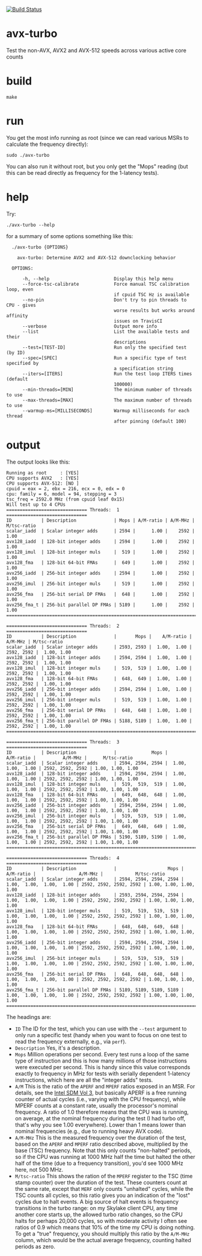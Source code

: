 [![Build Status](https://travis-ci.org/travisdowns/avx-turbo.svg?branch=master)](https://travis-ci.org/travisdowns/avx-turbo)

# avx-turbo

Test the non-AVX, AVX2 and AVX-512 speeds across various active core counts

# build

    make
    
# run

You get the most info running as root (since we can read various MSRs to calculate the frequency directly):

    sudo ./avx-turbo

You can also run it without root, but you only get the "Mops" reading (but this can be read directly as frequency
for the 1-latency tests). 

# help

Try:

    ./avx-turbo --help
    
for a summary of some options something like this:

```
  ./avx-turbo {OPTIONS}

    avx-turbo: Determine AVX2 and AVX-512 downclocking behavior

  OPTIONS:

      -h, --help                        Display this help menu
      --force-tsc-calibrate             Force manual TSC calibration loop, even
                                        if cpuid TSC Hz is available
      --no-pin                          Don't try to pin threads to CPU - gives
                                        worse results but works around affinity
                                        issues on TravisCI
      --verbose                         Output more info
      --list                            List the available tests and their
                                        descriptions
      --test=[TEST-ID]                  Run only the specified test (by ID)
      --spec=[SPEC]                     Run a specific type of test specified by
                                        a specification string
      --iters=[ITERS]                   Run the test loop ITERS times (default
                                        100000)
      --min-threads=[MIN]               The minimum number of threads to use
      --max-threads=[MAX]               The maximum number of threads to use
      --warmup-ms=[MILLISECONDS]        Warmup milliseconds for each thread
                                        after pinning (default 100)
```

# output

The output looks like this:

```
Running as root     : [YES]
CPU supports AVX2   : [YES]
CPU supports AVX-512: [NO ]
cpuid = eax = 2, ebx = 216, ecx = 0, edx = 0
cpu: family = 6, model = 94, stepping = 3
tsc_freq = 2592.0 MHz (from cpuid leaf 0x15)
Will test up to 4 CPUs
============================== Threads:  1 ==============================
ID           | Description              | Mops | A/M-ratio | A/M-MHz | M/tsc-ratio
scalar_iadd  | Scalar integer adds      | 2594 |      1.00 |    2592 |        1.00
avx128_iadd  | 128-bit integer adds     | 2594 |      1.00 |    2592 |        1.00
avx128_imul  | 128-bit integer muls     |  519 |      1.00 |    2592 |        1.00
avx128_fma   | 128-bit 64-bit FMAs      |  649 |      1.00 |    2592 |        1.00
avx256_iadd  | 256-bit integer adds     | 2594 |      1.00 |    2592 |        1.00
avx256_imul  | 256-bit integer muls     |  519 |      1.00 |    2592 |        1.00
avx256_fma   | 256-bit serial DP FMAs   |  648 |      1.00 |    2592 |        1.00
avx256_fma_t | 256-bit parallel DP FMAs | 5189 |      1.00 |    2592 |        1.00
=========================================================================

============================== Threads:  2 ==============================
ID           | Description              |       Mops |    A/M-ratio |    A/M-MHz | M/tsc-ratio
scalar_iadd  | Scalar integer adds      | 2593, 2593 |  1.00,  1.00 | 2592, 2592 |  1.00, 1.00
avx128_iadd  | 128-bit integer adds     | 2594, 2594 |  1.00,  1.00 | 2592, 2592 |  1.00, 1.00
avx128_imul  | 128-bit integer muls     |  519,  519 |  1.00,  1.00 | 2592, 2592 |  1.00, 1.00
avx128_fma   | 128-bit 64-bit FMAs      |  648,  649 |  1.00,  1.00 | 2592, 2592 |  1.00, 1.00
avx256_iadd  | 256-bit integer adds     | 2594, 2594 |  1.00,  1.00 | 2592, 2592 |  1.00, 1.00
avx256_imul  | 256-bit integer muls     |  519,  519 |  1.00,  1.00 | 2592, 2592 |  1.00, 1.00
avx256_fma   | 256-bit serial DP FMAs   |  648,  648 |  1.00,  1.00 | 2592, 2592 |  1.00, 1.00
avx256_fma_t | 256-bit parallel DP FMAs | 5188, 5189 |  1.00,  1.00 | 2592, 2592 |  1.00, 1.00
=========================================================================

============================== Threads:  3 ==============================
ID           | Description              |             Mops |           A/M-ratio |          A/M-MHz |      M/tsc-ratio
scalar_iadd  | Scalar integer adds      | 2594, 2594, 2594 |  1.00,  1.00,  1.00 | 2592, 2592, 2592 | 1.00, 1.00, 1.00
avx128_iadd  | 128-bit integer adds     | 2594, 2594, 2594 |  1.00,  1.00,  1.00 | 2592, 2592, 2592 | 1.00, 1.00, 1.00
avx128_imul  | 128-bit integer muls     |  519,  519,  519 |  1.00,  1.00,  1.00 | 2592, 2592, 2592 | 1.00, 1.00, 1.00
avx128_fma   | 128-bit 64-bit FMAs      |  649,  648,  648 |  1.00,  1.00,  1.00 | 2592, 2592, 2592 | 1.00, 1.00, 1.00
avx256_iadd  | 256-bit integer adds     | 2594, 2594, 2594 |  1.00,  1.00,  1.00 | 2592, 2592, 2592 | 1.00, 1.00, 1.00
avx256_imul  | 256-bit integer muls     |  519,  519,  519 |  1.00,  1.00,  1.00 | 2592, 2592, 2592 | 1.00, 1.00, 1.00
avx256_fma   | 256-bit serial DP FMAs   |  649,  648,  649 |  1.00,  1.00,  1.00 | 2592, 2592, 2592 | 1.00, 1.00, 1.00
avx256_fma_t | 256-bit parallel DP FMAs | 5190, 5189, 5190 |  1.00,  1.00,  1.00 | 2592, 2592, 2592 | 1.00, 1.00, 1.00
=========================================================================

============================== Threads:  4 ==============================
ID           | Description              |                   Mops |                  A/M-ratio |                A/M-MHz |            M/tsc-ratio
scalar_iadd  | Scalar integer adds      | 2594, 2594, 2594, 2594 |  1.00,  1.00,  1.00,  1.00 | 2592, 2592, 2592, 2592 | 1.00, 1.00, 1.00, 1.00
avx128_iadd  | 128-bit integer adds     | 2593, 2594, 2594, 2594 |  1.00,  1.00,  1.00,  1.00 | 2592, 2592, 2592, 2592 | 1.00, 1.00, 1.00, 1.00
avx128_imul  | 128-bit integer muls     |  519,  519,  519,  519 |  1.00,  1.00,  1.00,  1.00 | 2592, 2592, 2592, 2592 | 1.00, 1.00, 1.00, 1.00
avx128_fma   | 128-bit 64-bit FMAs      |  648,  648,  649,  648 |  1.00,  1.00,  1.00,  1.00 | 2592, 2592, 2592, 2592 | 1.00, 1.00, 1.00, 1.00
avx256_iadd  | 256-bit integer adds     | 2594, 2594, 2594, 2594 |  1.00,  1.00,  1.00,  1.00 | 2592, 2592, 2592, 2592 | 1.00, 1.00, 1.00, 1.00
avx256_imul  | 256-bit integer muls     |  519,  519,  519,  519 |  1.00,  1.00,  1.00,  1.00 | 2592, 2592, 2592, 2592 | 1.00, 1.00, 1.00, 1.00
avx256_fma   | 256-bit serial DP FMAs   |  648,  648,  648,  648 |  1.00,  1.00,  1.00,  1.00 | 2592, 2592, 2592, 2592 | 1.00, 1.00, 1.00, 1.00
avx256_fma_t | 256-bit parallel DP FMAs | 5189, 5189, 5189, 5189 |  1.00,  1.00,  1.00,  1.00 | 2592, 2592, 2592, 2592 | 1.00, 1.00, 1.00, 1.00
=========================================================================
```

The headings are:

 - `ID` The ID for the test, which you can use with the `--test` argument to only run a specific test (handy when you want to focus on one test to read the frequency externally, e.g., via `perf`).
 - `Description` Yes, it's a description.
 - `Mops` Million operations per second. Every test runs a loop of the same type of instruction and this is how many millions of those instructions were executed per second. This is handy since this value corresponds exactly to frequency in MHz for tests with serially dependent 1-latency instructions, which here are all the "integer adds" tests.
 - `A/M` This is the ratio of the `APERF` and `MPERF` ratios exposed in an MSR. For details, see the [Intel SDM Vol 3](https://software.intel.com/en-us/download/intel-64-and-ia-32-architectures-sdm-combined-volumes-3a-3b-3c-and-3d-system-programming-guide), but basically APERF is a free running counter of actual cycles (i.e., varying with the CPU frequency), while MPERF counts at a constant rate, usually the processor's nominal frequency. A ratio of 1.0 therefore means that the CPU was is running, on average, at the nominal frequency during the test (I had turbo off, that's why you see 1.00 everywhere). Lower than 1 means lower than nominal frequencies (e.g., due to running heavy AVX code).
 - `A/M-MHz` This is the measured frequency over the duration of the test, based on the `APERF` and `MPERF` ratio described above, multiplied by the base (TSC) frequency. Note that this only counts "non-halted" periods, so if the CPU was running at 1000 MHz half the time but halted the other half of the time (due to a frequency transition), you'd see 1000 MHz here, not 500 MHz.
 - `M/tsc-ratio` This shows the ration of the `MPERF` register to the TSC (time stamp counter) over the duration of the test. These counters count at the same rate, except that `MERF` only counts "unhalted" cycles, while the TSC counts all cycles, so this ratio gives you an indication of the "lost" cycles due to halt events. A big source of halt events is frequency transitions in the turbo range: on my Skylake client CPU, any time another core starts up, the allowed turbo ratio changes, so the CPU halts for perhaps 20,000 cycles, so with moderate activity I often see ratios of 0.9 which means that 10% of the time my CPU is doing nothing. To get a "true" frequency, you should multiply this ratio by the `A/M-MHz` column, which would be the actual average frequency, counting halted periods as zero.       
